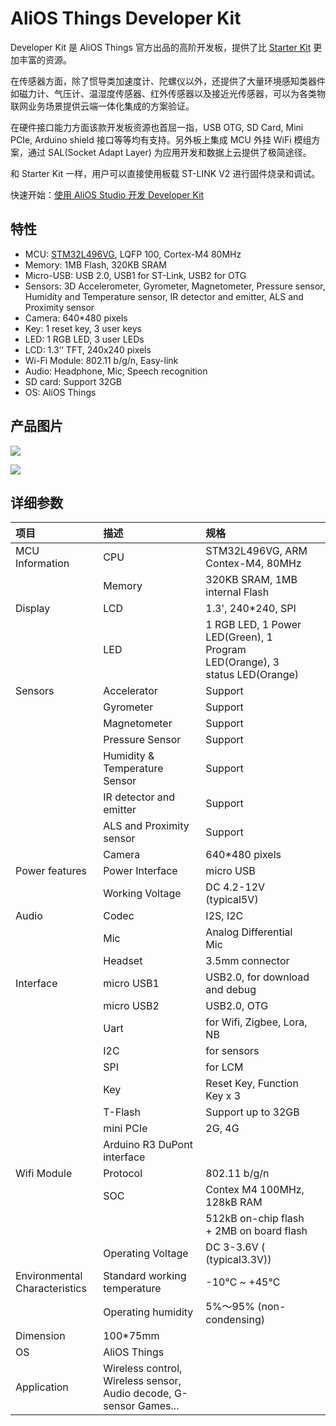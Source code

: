 # AliOS Things Developer Kit

Developer Kit 是 AliOS Things 官方出品的高阶开发板，提供了比 [Starter Kit](https://github.com/librae8226/doc/tree/a18f68206bdb5f166b24658a7ca7ee8f48b12d18/zh-ch/starterkit.md) 更加丰富的资源。

在传感器方面，除了惯导类加速度计、陀螺仪以外，还提供了大量环境感知类器件如磁力计、气压计、温湿度传感器、红外传感器以及接近光传感器，可以为各类物联网业务场景提供云端一体化集成的方案验证。

在硬件接口能力方面该款开发板资源也首屈一指，USB OTG, SD Card, Mini PCIe, Arduino shield 接口等等均有支持。另外板上集成 MCU 外挂 WiFi 模组方案，通过 SAL\(Socket Adapt Layer\) 为应用开发和数据上云提供了极简途径。

和 Starter Kit 一样，用户可以直接使用板载 ST-LINK V2 进行固件烧录和调试。

快速开始：[使用 AliOS Studio 开发 Developer Kit](https://github.com/alibaba/AliOS-Things/wiki/Developer-Kit-Tutorial)

## 特性

* MCU: [STM32L496VG](http://www.st.com/en/microcontrollers/stm32l496vg.html), LQFP 100, Cortex-M4 80MHz
* Memory: 1MB Flash, 320KB SRAM
* Micro-USB: USB 2.0, USB1 for ST-Link, USB2 for OTG
* Sensors: 3D Accelerometer, Gyrometer, Magnetometer, Pressure sensor, Humidity and Temperature sensor, IR detector and emitter, ALS and Proximity sensor
* Camera: 640\*480 pixels
* Key: 1 reset key, 3 user keys
* LED: 1 RGB LED, 3 user LEDs
* LCD: 1.3’’ TFT, 240x240 pixels
* Wi-Fi Module: 802.11 b/g/n, Easy-link
* Audio: Headphone, Mic, Speech recognition
* SD card: Support 32GB
* OS: AliOS Things

## 产品图片

![](https://img.alicdn.com/tfs/TB122RCtntYBeNjy1XdXXXXyVXa-2373-3121.png)

![](https://img.alicdn.com/tfs/TB1hAjQsY9YBuNjy0FgXXcxcXXa-2381-3143.png)

## 详细参数

| **项目** | **描述** | **规格** |  |
| :--- | :--- | :--- | :--- |
| MCU Information | CPU | STM32L496VG, ARM Contex-M4, 80MHz |  |
|  | Memory | 320KB SRAM, 1MB internal Flash |  |
| Display | LCD | 1.3', 240\*240, SPI |  |
|  | LED | 1 RGB LED, 1 Power LED\(Green\), 1 Program LED\(Orange\), 3 status LED\(Orange\) |  |
| Sensors | Accelerator | Support |  |
|  | Gyrometer | Support |  |
|  | Magnetometer | Support |  |
|  | Pressure Sensor | Support |  |
|  | Humidity & Temperature Sensor | Support |  |
|  | IR detector and emitter | Support |  |
|  | ALS and Proximity sensor | Support |  |
|  | Camera | 640\*480 pixels |  |
| Power features | Power Interface | micro USB |  |
|  | Working Voltage | DC 4.2-12V \(typical5V\) |  |
| Audio | Codec | I2S, I2C |  |
|  | Mic | Analog Differential Mic |  |
|  | Headset | 3.5mm connector |  |
| Interface | micro USB1 | USB2.0, for download and debug |  |
|  | micro USB2 | USB2.0, OTG |  |
|  | Uart | for Wifi, Zigbee, Lora, NB |  |
|  | I2C | for sensors |  |
|  | SPI | for LCM |  |
|  | Key | Reset Key, Function Key x 3 |  |
|  | T-Flash | Support up to 32GB |  |
|  | mini PCIe | 2G, 4G |  |
|  | Arduino R3 DuPont interface |  |  |
| Wifi Module | Protocol | 802.11 b/g/n |  |
|  | SOC | Contex M4 100MHz, 128kB RAM |  |
|  |  | 512kB on-chip flash + 2MB on board flash |  |
|  | Operating Voltage | DC 3-3.6V \( \(typical3.3V\)\) |  |
| Environmental Characteristics | Standard working temperature | -10℃ ~ +45℃ |  |
|  | Operating humidity | 5%～95% \(non-condensing\) |  |
| Dimension | 100\*75mm |  |  |
| OS | AliOS Things |  |  |
| Application | Wireless control, Wireless sensor, Audio decode, G-sensor Games... |  |  |

